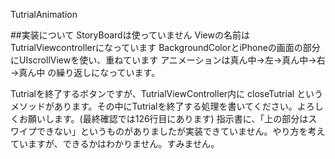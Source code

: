 TutrialAnimation

##実装について
StoryBoardは使っていません
Viewの名前はTutrialViewcontrollerになっています
BackgroundColorとiPhoneの画面の部分にUIscrollViewを使い、重ねています
アニメーションは真ん中→左→真ん中→右→真ん中 の繰り返しになっています。

Tutrialを終了するボタンですが、TutrialViewController内に closeTutrial というメソッドがあります。その中にTutrialを終了する処理を書いてください。よろしくお願いします。(最終確認では126行目にあります)
指示書に、「上の部分はスワイプできない」というものがありましたが実装できていません。やり方を考えていますが、できるかはわかりません。すみません。
